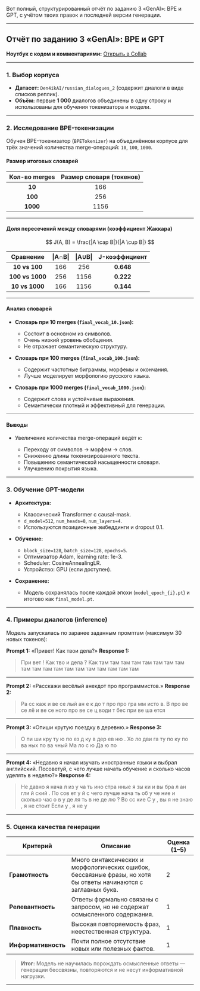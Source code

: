 Вот полный, структурированный отчёт по заданию 3 «GenAI»: BPE и GPT, с учётом твоих правок и последней версии генерации.

---

## Отчёт по заданию 3 «GenAI»: BPE и GPT

**Ноутбук с кодом и комментариями:**
[Открыть в Collab](https://colab.research.google.com/drive/1eUaM3YUAus4pw3Q4mur_aarigIz_mTyW?usp=sharing)

---

### 1. Выбор корпуса

* **Датасет:** `Den4ikAI/russian_dialogues_2` (содержит диалоги в виде списков реплик).
* **Объём:** первые **1 000** диалогов объединены в одну строку и использованы для обучения токенизатора и модели.

---

### 2. Исследование BPE-токенизации

Обучен BPE-токенизатор (`BPETokenizer`) на объединённом корпусе для трёх значений количества merge-операций: `10`, `100`, `1000`.

#### Размер итоговых словарей

| Кол-во merges | Размер словаря (токенов) |
| :-----------: | :----------------------: |
|     **10**    |            166           |
|    **100**    |            256           |
|    **1000**   |           1156           |

---

#### Доля пересечений между словарями (коэффициент Жаккара)

$$
J(A, B) = \frac{|A \cap B|}{|A \cup B|}
$$

|    Сравнение    | \|A∩B\| | \|A∪B\| | J-коэффициент |
| :-------------: | :-----: | :-----: | :-----------: |
|  **10 vs 100**  |   166   |   256   |   **0.648**   |
| **100 vs 1000** |   256   |   1156  |   **0.222**   |
|  **10 vs 1000** |   166   |   1156  |   **0.144**   |

---

#### Анализ словарей

* **Словарь при 10 merges (`final_vocab_10.json`):**

  * Состоит в основном из символов.
  * Очень низкий уровень обобщения.
  * Не отражает семантическую структуру.

* **Словарь при 100 merges (`final_vocab_100.json`):**

  * Содержит частотные биграммы, морфемы и окончания.
  * Лучше моделирует морфологию русского языка.

* **Словарь при 1000 merges (`final_vocab_1000.json`):**

  * Содержит слова и устойчивые выражения.
  * Семантически плотный и эффективный для генерации.

---

#### Выводы

* Увеличение количества merge-операций ведёт к:

  * Переходу от символов → морфем → слов.
  * Снижению длины токенизированного текста.
  * Повышению семантической насыщенности словаря.
  * Улучшению покрытия языка.

---

### 3. Обучение GPT-модели

* **Архитектура:**

  * Классический Transformer с causal-mask.
  * `d_model=512`, `num_heads=8`, `num_layers=4`.
  * Используются позиционные эмбеддинги и dropout 0.1.

* **Обучение:**

  * `block_size=128`, `batch_size=128`, `epochs=5`.
  * Оптимизатор Adam, learning rate: 1e-3.
  * Scheduler: CosineAnnealingLR.
  * Устройство: GPU (если доступен).

* **Сохранение:**

  * Модель сохранялась после каждой эпохи (`model_epoch_{i}.pt`) и итогово как `final_model.pt`.

---

### 4. Примеры диалогов (inference)

Модель запускалась по заранее заданным промптам (максимум 30 новых токенов):

**Prompt 1:** «Привет! Как твои дела?»
**Response 1:**

> При вет ! Как тво и дела ? Как там там там там там там там там там там там там там там там там там там там

---

**Prompt 2:** «Расскажи весёлый анекдот про программистов.»
**Response 2:**

> Ра сс каж и ве се лый ан е к до т про про гра мм исто в. В про ве се лё и ве се ного про ве се ц води т бес при ве ша ется

---

**Prompt 3:** «Опиши крутую поездку в деревню.»
**Response 3:**

> О пи ши кру ту ю по ез д ку в дер ев ню . Хо ло дви га ту по ку по ва ных по ва чный Ма ло с ю Да ю по

---

**Prompt 4:**
«Недавно я начал изучать иностранные языки и выбрал английский. Посоветуй, с чего лучше начать обучение и сколько часов уделять в неделю?»
**Response 4:**

> Не давно я нача л из у ча ть ино стра нные я зы ки и вы бра л ан гли й ский . По сов ет у й с чего лучше нача ть об у че ние и сколько час о в у де ля ть в не де лю ? Во сс кие С у , вы я не знаю , я не стоит Если у , я не у

---

### 5. Оценка качества генерации

| Критерий            | Описание                                                                                                        | Оценка (1–5) |
| ------------------- | --------------------------------------------------------------------------------------------------------------- | ------------ |
| **Грамотность**     | Много синтаксических и морфологических ошибок, бессвязные фразы, но хотя бы ответы начинаются с заглавных букв. | 2            |
| **Релевантность**   | Ответы формально связаны с запросом, но не содержат осмысленного содержания.                                    | 1            |
| **Плавность**       | Высокая повторяемость фраз, неестественная структура.                                                           | 1            |
| **Информативность** | Почти полное отсутствие новых или полезных фактов.                                                              | 1            |

> **Итог:** Модель не научилась порождать осмысленные ответы — генерации бессвязны, повторяются и не несут информативной нагрузки.

---

